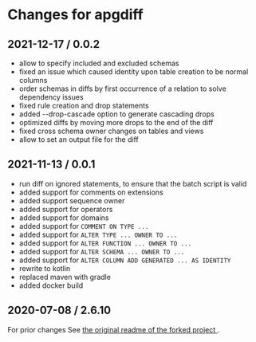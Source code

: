 # Changes for apgdiff

## 2021-12-17 / 0.0.2

- allow to specify included and excluded schemas
- fixed an issue which caused identity upon table creation to be normal columns
- order schemas in diffs by first occurrence of a relation to solve dependency issues
- fixed rule creation and drop statements
- added --drop-cascade option to generate cascading drops
- optimized diffs by moving more drops to the end of the diff 
- fixed cross schema owner changes on tables and views
- allow to set an output file for the diff

## 2021-11-13 / 0.0.1

- run diff on ignored statements, to ensure that the batch script is valid
- added support for comments on extensions
- added support sequence owner
- added support for operators
- added support for domains
- added support for `COMMENT ON TYPE ...`
- added support for `ALTER TYPE ... OWNER TO ...`
- added support for `ALTER FUNCTION ... OWNER TO ...`
- added support for `ALTER SCHEMA ... OWNER TO ...`
- added support for `ALTER COLUMN ADD GENERATED ... AS IDENTITY`
- rewrite to kotlin
- replaced maven with gradle
- added docker build

## 2020-07-08 / 2.6.10

For prior changes See [the original readme of the forked project
](https://github.com/lovelysystems/apgdiff/blob/d88afa2f960a4939189c780c73a311019d906565/README.md).
